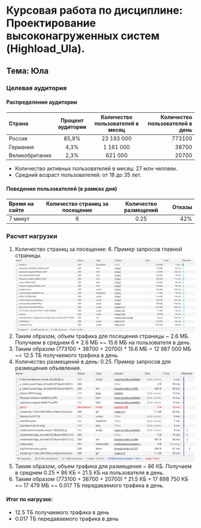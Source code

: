 # Курсовая работа по дисциплине: Проектирование высоконагруженных систем (Highload_Ula).
## Тема: Юла

### Целевая аудитория

#### Распределение аудитории
| Страна      | Процент аудитории |  Количество пользователей в месяц   | Количество пользователей в день |
| :---        |    :----:   |        :----:   | ---:|
| Россия      | 85,9%       | 23 193 000   | 773100 |
| Германия   | 4,3%       | 1 161 000      | 38700 |
| Великобритания   | 	2,3%        | 621 000      | 20700 |

- Количество активных пользователей в месяц: 27 млн человек.
- Средний возраст пользователей: от 18 до 35 лет.


#### Поведение пользователей (в рамках дня)
| Время на сайте      | Количество страниц за посещение | Количество размещений |  Отказы   |
| :---        |    :----:   |        :----:   | ---:|
| 7 минут | 6       | 0.25 | 42% |

### Расчет нагрузки

1) Количество страниц за посещение: 6. Пример запросов главной страницы. ![get](get.png)
2) Таким образом, объем трафика для посещения страницы ~ 2.6 МБ. Получаем в среднем 6 * 2.6 МБ =~ 15.6 МБ на пользователя в день.
3) Таким образом (773100 + 38700 + 20700) * 15.6 МБ = 12 987 000 МБ ~= 12.5 ТБ получаемого трафика в день.
4) Количество размещений в день: 0.25. Пример запросов для размещения объявления. ![post](post.png)
5) Таким образом, объем трафика для размещения ~ 86 КБ. Получаем в среднем 0.25 * 86 КБ = 21.5 КБ на пользователя в день.
6) Таким образом (773100 + 38700 + 20700) * 21.5 КБ = 17 898 750 КБ =~ 17 479 МБ =~ 0.017 ТБ передаваемого трафика в день.

#### Итог по нагрузке:
- 12.5 ТБ получаемого трафика в день
- 0.017 ТБ передаваемого трафика в день
